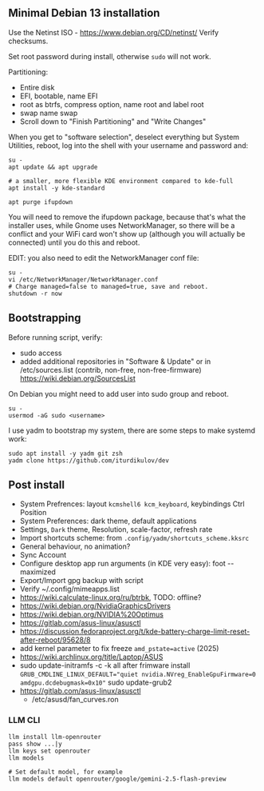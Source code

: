 ## Minimal Debian 13 installation

Use the Netinst ISO - https://www.debian.org/CD/netinst/
Verify checksums.

Set root password during install, otherwise `sudo` will not work.

Partitioning:

- Entire disk
- EFI, bootable, name EFI
- root as btrfs, compress option, name root and label root
- swap name swap
- Scroll down to "Finish Partitioning" and "Write Changes"

When you get to "software selection", deselect everything
but System Utilities, reboot, log into the shell with your username and
password and:

```
su -
apt update && apt upgrade

# a smaller, more flexible KDE environment compared to kde-full
apt install -y kde-standard

apt purge ifupdown
```

You will need to remove the ifupdown package, because that's what the installer
uses, while Gnome uses NetworkManager, so there will be a conflict and your WiFi
card won't show up (although you will actually be connected) until you do this
and reboot.

EDIT: you also need to edit the NetworkManager conf file:

```
su -
vi /etc/NetworkManager/NetworkManager.conf
# Charge managed=false to managed=true, save and reboot.
shutdown -r now
```

## Bootstrapping

Before running script, verify:
- sudo access
- added additional repositories in "Software & Update" or in /etc/sources.list (contrib, non-free, non-free-firmware)
https://wiki.debian.org/SourcesList

On Debian you might need to add user into sudo group and reboot.

```
su -
usermod -aG sudo <username>
```

I use yadm to bootstrap my system, there are some steps to make systemd work:

```
sudo apt install -y yadm git zsh
yadm clone https://github.com/iturdikulov/dev
```

## Post install

- System Prefrences: layout `kcmshell6 kcm_keyboard`, keybindings Ctrl Position
- System Preferences: dark theme, default applications
- Settings, `Dark` theme, Resolution, scale-factor, refresh rate
- Import shortcuts scheme: from `.config/yadm/shortcuts_scheme.kksrc`
- General behaviour, no animation?
- Sync Account
- Configure desktop app run arguments (in KDE very easy): foot --maximized
- Export/Import gpg backup with script
- Verify ~/.config/mimeapps.list
- https://wiki.calculate-linux.org/ru/btrbk, TODO: offline?
- https://wiki.debian.org/NvidiaGraphicsDrivers
- https://wiki.debian.org/NVIDIA%20Optimus
- https://gitlab.com/asus-linux/asusctl
- https://discussion.fedoraproject.org/t/kde-battery-charge-limit-reset-after-reboot/95628/8
- add kernel parameter to fix freeze `amd_pstate=active` (2025)
- https://wiki.archlinux.org/title/Laptop/ASUS
- sudo update-initramfs -c  -k all after frimware install
`GRUB_CMDLINE_LINUX_DEFAULT="quiet nvidia.NVreg_EnableGpuFirmware=0 amdgpu.dcdebugmask=0x10"`
sudo update-grub2
- https://gitlab.com/asus-linux/asusctl
  -  /etc/asusd/fan_curves.ron

### LLM CLI

```
llm install llm-openrouter
pass show ...|y
llm keys set openrouter
llm models

# Set default model, for example
llm models default openrouter/google/gemini-2.5-flash-preview
```
